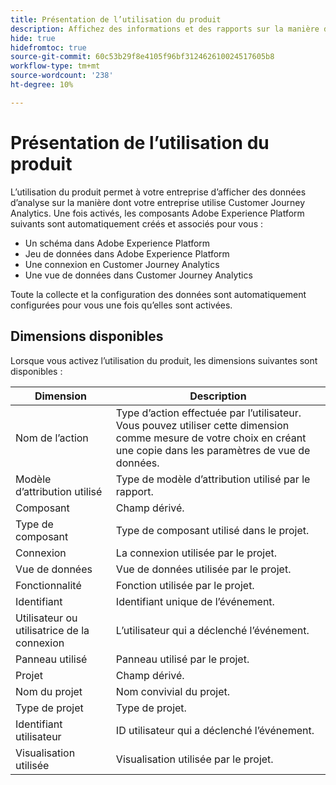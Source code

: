 ```yaml
---
title: Présentation de l’utilisation du produit
description: Affichez des informations et des rapports sur la manière dont votre entreprise utilise Customer Journey Analytics.
hide: true
hidefromtoc: true
source-git-commit: 60c53b29f8e4105f96bf312462610024517605b8
workflow-type: tm+mt
source-wordcount: '238'
ht-degree: 10%

---
```


# Présentation de l’utilisation du produit

L’utilisation du produit permet à votre entreprise d’afficher des données d’analyse sur la manière dont votre entreprise utilise Customer Journey Analytics. Une fois activés, les composants Adobe Experience Platform suivants sont automatiquement créés et associés pour vous :

* Un schéma dans Adobe Experience Platform
* Jeu de données dans Adobe Experience Platform
* Une connexion en Customer Journey Analytics
* Une vue de données dans Customer Journey Analytics

Toute la collecte et la configuration des données sont automatiquement configurées pour vous une fois qu’elles sont activées.

## Dimensions disponibles

Lorsque vous activez l’utilisation du produit, les dimensions suivantes sont disponibles :

| Dimension | Description |
| --- | --- |
| Nom de l’action | Type d’action effectuée par l’utilisateur. Vous pouvez utiliser cette dimension comme mesure de votre choix en créant une copie dans les paramètres de vue de données. |
| Modèle d’attribution utilisé | Type de modèle d’attribution utilisé par le rapport. |
| Composant | Champ dérivé. |
| Type de composant | Type de composant utilisé dans le projet. |
| Connexion | La connexion utilisée par le projet. |
| Vue de données | Vue de données utilisée par le projet. |
| Fonctionnalité | Fonction utilisée par le projet. |
| Identifiant | Identifiant unique de l’événement. |
| Utilisateur ou utilisatrice de la connexion | L’utilisateur qui a déclenché l’événement. |
| Panneau utilisé | Panneau utilisé par le projet. |
| Projet    | Champ dérivé. |
| Nom du projet | Nom convivial du projet. |
| Type de projet | Type de projet. |
| Identifiant utilisateur | ID utilisateur qui a déclenché l’événement. |
| Visualisation utilisée | Visualisation utilisée par le projet. |
